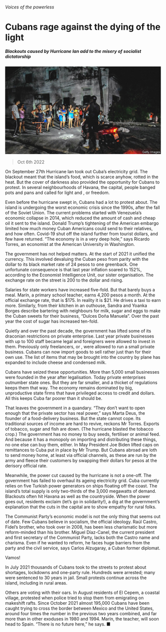 ###### Voices of the powerless

# Cubans rage against the dying of the light 

##### Blackouts caused by Hurricane Ian add to the misery of socialist dictatorship 

![image](images/20221008_AMP001.jpg) 

> Oct 6th 2022 

On September 27th Hurricane Ian took out Cuba’s electricity grid. The blackout meant that the island’s food, which is scarce anyhow, rotted in the heat. But the cover of darkness also provided the opportunity for Cubans to protest. In several neighbourhoods of Havana, the capital, people banged pots and pans and called for light and , or freedom.

Even before the hurricane swept in, Cubans had a lot to protest about. The island is undergoing the worst economic crisis since the 1990s, after the fall of the Soviet Union. The current problems started with Venezuela’s economic collapse in 2014, which reduced the amount of cash and cheap oil it sent to the island. Donald Trump’s tightening of the American embargo limited how much money Cuban Americans could send to their relatives, and how often. Covid-19 shut off the island further from tourist dollars, and few have returned. “The economy is in a very deep hole,” says Ricardo Torres, an economist at the American University in Washington.

The government has not helped matters. At the start of 2021 it unified the currency. This involved devaluing the Cuban peso from parity with the dollar to its black market rate of 24 pesos to one greenback. One unfortunate consequence is that last year inflation soared to 152%, according to the Economist Intelligence Unit, our sister organisation. The exchange rate on the street is 200 to the dollar and rising. 

Salaries for state workers have increased five-fold. But that barely buys a meal. Marín, a primary school teacher, earns 4,200 pesos a month. At the official exchange rate, that is $175. In reality it is $21. He drives a taxi to earn more. Similarly, from their kitchen in an outhouse, Sandra and Yoanka Borges describe bartering with neighbours for milk, sugar and eggs to make the Cuban sweets for their business, “Dulces Doña Manuela”. Over the past year the cost of sugar has increased ten-fold.

Quietly and over the past decade, the government has lifted some of its draconian restrictions on private enterprise. Last year private businesses with up to 100 staff became legal and foreigners were allowed to invest in them. Previously only freelancers, or , were allowed to run a small private business. Cubans can now import goods to sell rather just than for their own use. The list of items that may be brought into the country by plane has expanded to include cheese and condensed milk.

Cubans have seized these opportunities. More than 5,000 small businesses were founded in the year after legalisation. Today private enterprises outnumber state ones. But they are far smaller, and a thicket of regulations keeps them that way. The economy remains dominated by big, unproductive state firms that have privileged access to credit and dollars. All this keeps Cuba far poorer than it should be.

That leaves the government in a quandary. “They don’t want to open enough that the private sector has real power,” says Marta Deus, the founder of a food-delivery business. But the state cannot cope. Its traditional sources of income are hard to revive, reckons Mr Torres. Exports of tobacco, sugar and fish are down. (The hurricane blasted the tobacco crop.) The government has no money to buy seeds, fertiliser or animal feed. And because it has a monopoly on importing and distributing these things, no one else can buy them, either. In May President Joe Biden lifted caps on remittances to Cuba put in place by Mr Trump. But Cubans abroad are loth to send money home, at least via official channels, as these are run by the army and fleece their customers by swapping their dollars for pesos at the derisory official rate. 

Meanwhile, the power cut caused by the hurricane is not a one-off. The government has failed to overhaul its ageing electricity grid. Cuba currently relies on five Turkish power generators on ships floating off the coast. The island’s total supply is only two-thirds of the 3,000 megawatts of demand. Blackouts often hit Havana as well as the countryside. When the power goes out, residents exclaim  (let’s go in solidarity!), a dig at the government’s explanation that the cuts in the capital are to show empathy for rural folks. 

The Communist Party’s economic model is not the only thing that seems out of date. Few Cubans believe in socialism, the official ideology. Raúl Castro, Fidel’s brother, who took over in 2008, has been less charismatic but more reform-minded than his brother. Miguel Díaz-Canel, the current president and first secretary of the Communist Party, lacks both the Castro name and charisma. Even if he wanted to reform, he faces huge barriers from the party and the civil service, says Carlos Alzugaray, a Cuban former diplomat.

Vamos!

In July 2021 thousands of Cubans took to the streets to protest about shortages, lockdowns and one-party rule. Hundreds were arrested; many were sentenced to 30 years in jail. Small protests continue across the island, including in rural areas. 

Others are voting with their oars. In August residents of El Cepem, a coastal village, protested when police tried to stop them from emigrating on makeshift rafts. Since October 2021 almost 195,000 Cubans have been caught trying to cross the border between Mexico and the United States, around four times the number in the previous two years combined, and far more than in other exoduses in 1980 and 1994. Marín, the teacher, will soon head to Spain. “There is no future here,” he says. ■

